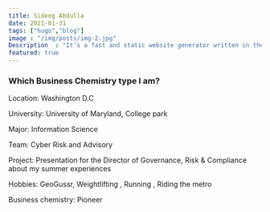 ```yaml
---
title: Sideeg Abdulla
date: 2021-01-31
tags: ["hugo","blog"]
image : "/img/posts/img-2.jpg"
Description  : "It’s a fast and static website generator written in the Go language. Websites built with Hugo can be hosted anywhere from GitHub..."
featured: true
---
```


### Which Business Chemistry type I am?

Location: Washington D.C​

University: University of Maryland, College park ​

 Major: Information Science ​

 Team: Cyber Risk and Advisory ​

Project: Presentation for the Director of Governance, Risk & Compliance about my summer experiences ​

Hobbies: GeoGussr, Weightlifting , Running , Riding the metro ​

Business chemistry: Pioneer


<!--Photo by Robert Katzki on Unsplash-->

